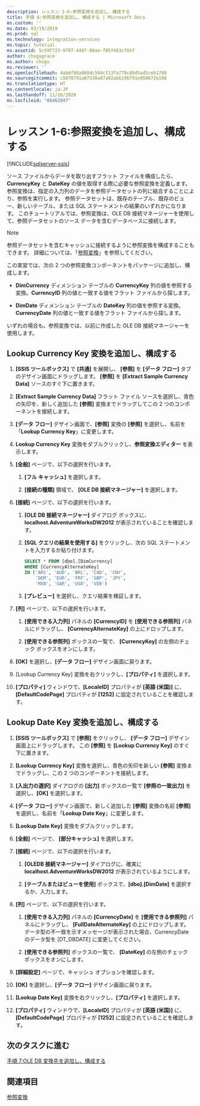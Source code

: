 ```yaml
---
description: レッスン 1-6:参照変換を追加し、構成する
title: 手順 6:参照変換を追加し、構成する | Microsoft Docs
ms.custom: ''
ms.date: 03/19/2019
ms.prod: sql
ms.technology: integration-services
ms.topic: tutorial
ms.assetid: 5c59f723-9707-4407-80ae-f05f483cf65f
author: chugugrace
ms.author: chugu
ms.reviewer: ''
ms.openlocfilehash: 4ab6f98a868dc504cf13fa770cd0d5ad5ceb1788
ms.sourcegitcommit: c5078791a07330a87a92abb19b791e950672e198
ms.translationtype: HT
ms.contentlocale: ja-JP
ms.lasthandoff: 11/26/2020
ms.locfileid: "88462047"
---
```

# <a name="lesson-1-6-add-and-configure-the-lookup-transformations"></a>レッスン 1-6:参照変換を追加し、構成する

[!INCLUDE[sqlserver-ssis](../includes/applies-to-version/sqlserver-ssis.md)]



ソース ファイルからデータを取り出すフラット ファイルを構成したら、**CurrencyKey** と **DateKey** の値を取得する際に必要な参照変換を定義します。 参照変換は、指定の入力列のデータを参照データセットの列に結合することにより、参照を実行します。 参照データセットは、既存のテーブル、既存のビュー、新しいテーブル、または SQL ステートメントの結果のいずれかになります。 このチュートリアルでは、参照変換は、OLE DB 接続マネージャーを使用して、参照データセットのソース データを含むデータベースに接続します。  
  
> [!NOTE]  
> 参照データセットを含むキャッシュに接続するように参照変換を構成することもできます。 詳細については、「[参照変換](../integration-services/data-flow/transformations/lookup-transformation.md)」を参照してください。  
  
この実習では、次の 2 つの参照変換コンポーネントをパッケージに追加し、構成します。  
  
-   **DimCurrency** ディメンション テーブルの **CurrencyKey** 列の値を参照する変換。**CurrencyID** 列の値と一致する値をフラット ファイルから探します。  
  
-   **DimDate** ディメンション テーブルの **DateKey** 列の値を参照する変換。**CurrencyDate** 列の値と一致する値をフラット ファイルから探します。  
  
いずれの場合も、参照変換では、以前に作成した OLE DB 接続マネージャーを使用します。  
  
## <a name="add-and-configure-the-lookup-currency-key-transformation"></a>Lookup Currency Key 変換を追加し、構成する  
  
1.  **[SSIS ツールボックス]** で **[共通]** を展開し、 **[参照]** を **[データ フロー]** タブのデザイン画面にドラッグします。 **[参照]** を **[Extract Sample Currency Data]** ソースのすぐ下に置きます。  
  
2.  **[Extract Sample Currency Data]** フラット ファイル ソースを選択し、青色の矢印を、新しく追加した **[参照]** 変換までドラッグしてこの 2 つのコンポーネントを接続します。  
  
3.  **[データ フロー]** デザイン画面で、**[参照]** 変換の **[参照]** を選択し、名前を「**Lookup Currency Key**」に変更します。  
  
4.  **Lookup Currency Key** 変換をダブルクリックし、**参照変換エディター** を表示します。  
  
5.  **[全般]** ページで、以下の選択を行います。  
  
    1.  **[フル キャッシュ]** を選択します。  
  
    2.  **[接続の種類]** 領域で、 **[OLE DB 接続マネージャー]** を選択します。  
  
6.  **[接続]** ページで、以下の選択を行います。  
  
    1.  **[OLE DB 接続マネージャー]** ダイアログ ボックスに、 **localhost.AdventureWorksDW2012** が表示されていることを確認します。  
  
    2.  **[SQL クエリの結果を使用する]** をクリックし、次の SQL ステートメントを入力するか貼り付けます。  
  
        ```sql
        SELECT * FROM [dbo].[DimCurrency]
        WHERE [CurrencyAlternateKey]
        IN ('ARS', 'AUD', 'BRL', 'CAD', 'CNY',
            'DEM', 'EUR', 'FRF', 'GBP', 'JPY',
            'MXN', 'SAR', 'USD', 'VEB')
        ```  
    3.  **[プレビュー]** を選択し、クエリ結果を検証します。
  
7.  **[列]** ページで、以下の選択を行います。  
  
    1.  **[使用できる入力列]** パネルの **[CurrencyID]** を **[使用できる参照列]** パネルにドラッグし、 **[CurrencyAlternateKey]** の上にドロップします。  
  
    2.  **[使用できる参照列]** ボックスの一覧で、 **[CurrencyKey]** の左側のチェック ボックスをオンにします。  
  
8.  **[OK]** を選択し、**[データ フロー]** デザイン画面に戻ります。  
  
9. [Lookup Currency Key] 変換を右クリックし、**[プロパティ]** を選択します。  
  
10. **[プロパティ]** ウィンドウで、**[LocaleID]** プロパティが **[英語 (米国)]** に、**[DefaultCodePage]** プロパティが **[1252]** に設定されていることを確認します。  
  
## <a name="add-and-configure-the-lookup-date-key-transformation"></a>Lookup Date Key 変換を追加し、構成する  
  
1.  **[SSIS ツールボックス]** で **[参照]** をクリックし、 **[データ フロー]** デザイン画面上にドラッグします。 この **[参照]** を **[Lookup Currency Key]** のすぐ下に置きます。  
  
2.  **[Lookup Currency Key]** 変換を選択し、青色の矢印を新しい **[参照]** 変換までドラッグし、この 2 つのコンポーネントを接続します。  
  
3.  **[入出力の選択]** ダイアログの **[出力]** ボックスの一覧で **[参照の一致出力]** を選択し、**[OK]** を選択します。  
  
4.  **[データ フロー]** デザイン画面で、新しく追加した **[参照]** 変換の名前 **[参照]** を選択し、名前を「**Lookup Date Key**」に変更します。  
  
5.  **[Lookup Date Key]** 変換をダブルクリックします。  
  
6.  **[全般]** ページで、 **[部分キャッシュ]** を選択します。  
  
7.  **[接続]** ページで、以下の選択を行います。  
  
    1.  **[OLEDB 接続マネージャー]** ダイアログに、確実に **localhost.AdventureWorksDW2012** が表示されているようにします。  
  
    2.  **[テーブルまたはビューを使用]** ボックスで、**[dbo].[DimDate]** を選択するか、入力します。  
  
8.  **[列]** ページで、以下の選択を行います。  
  
    1.  **[使用できる入力列]** パネルの **[CurrencyDate]** を **[使用できる参照列]** パネルにドラッグし、 **[FullDateAlternateKey]** の上にドロップします。  データ型の不一致を示すメッセージが表示された場合、CurrencyDate のデータ型を [DT_DBDATE] に変更してください。
  
    2.  **[使用できる参照列]** ボックスの一覧で、 **[DateKey]** の左側のチェック ボックスをオンにします。  
  
9. **[詳細設定]** ページで、キャッシュ オプションを確認します。  
  
10. **[OK]** を選択し、**[データ フロー]** デザイン画面に戻ります。  
  
11. **[Lookup Date Key]** 変換を右クリックし、**[プロパティ]** を選択します。
  
12. **[プロパティ]** ウィンドウで、**[LocaleID]** プロパティが **[英語 (米国)]** に、**[DefaultCodePage]** プロパティが **[1252]** に設定されていることを確認します。  
  
## <a name="go-to-next-task"></a>次のタスクに進む
[手順 7:OLE DB 変換先を追加し、構成する](../integration-services/lesson-1-7-adding-and-configuring-the-ole-db-destination.md)  
  
## <a name="see-also"></a>関連項目  
[参照変換](../integration-services/data-flow/transformations/lookup-transformation.md)  
